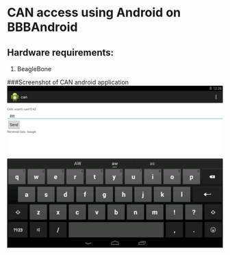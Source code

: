 CAN access using Android on BBBAndroid
==============================

Hardware requirements:
-----------------------------

1. BeagleBone

###Screenshot of CAN android application
![CAN app](can.png?raw=true)